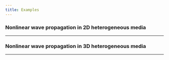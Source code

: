 ```yaml
---
title: Examples
---
```

### Nonlinear wave propagation in 2D heterogeneous media        
***     



### Nonlinear wave propagation in 3D heterogeneous media      
***      
 



